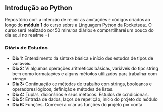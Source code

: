 ## Introdução ao Python

Repositório com a intenção de reunir as anotações e códigos criados ao longo do **módulo 1** do curso sobre a Linguagem Python da Rocketseat.
O curso será realizado por 50 minutos diários e compartilharei um pouco do dia aqui no readme =)

### Diário de Estudos
* **Dia 1:** Entendimento da sintaxe básica e início dos estudos de tipos de variáveis.
* **Dia 2:** Vi algumas operações aritméticas básicas, variáveis do tipo string bem como formatações e alguns métodos utilizados para trabalhar com strings.
* **Dia 3:** Continuação de métodos de trabalho com strings, booleanos e operadores lógicos, definição e métodos de listas.
* **Dia 4:** Tuplas, dicionários e seus métodos. Estudos de condicionais.
* **Dia 5:** Entrada de dados, laços de repetição, início do projeto do módulo
* **Dia 6:** Funções. Comecei a criar as funções do projeto por conta